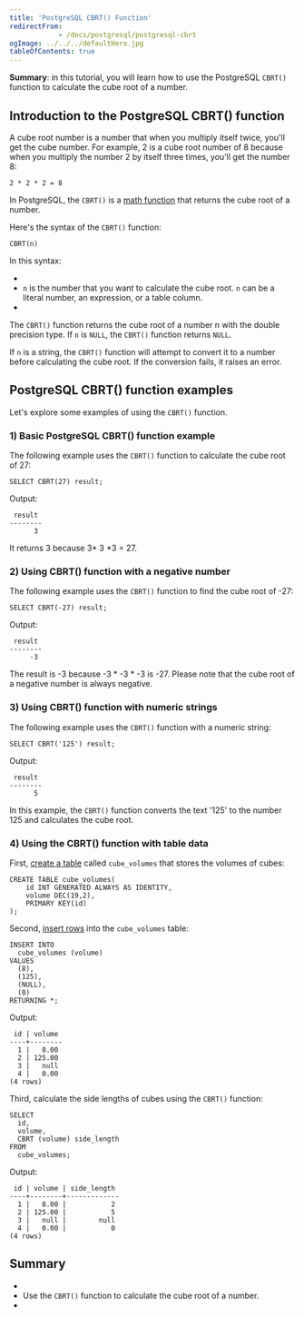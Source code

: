 ```yaml
---
title: 'PostgreSQL CBRT() Function'
redirectFrom: 
            - /docs/postgresql/postgresql-cbrt
ogImage: ../../../defaultHero.jpg
tableOfContents: true
---
```



**Summary**: in this tutorial, you will learn how to use the PostgreSQL `CBRT()` function to calculate the cube root of a number.





## Introduction to the PostgreSQL CBRT() function





A cube root number is a number that when you multiply itself twice, you'll get the cube number. For example, 2 is a cube root number of 8 because when you multiply the number 2 by itself three times, you'll get the number 8:





```
2 * 2 * 2 = 8
```





In PostgreSQL, the `CBRT()` is a [math function](/docs/postgresql/postgresql-math-functions) that returns the cube root of a number.





Here's the syntax of the `CBRT()` function:





```
CBRT(n)
```





In this syntax:





- 
- `n` is the number that you want to calculate the cube root. `n` can be a literal number, an expression, or a table column.
- 





The `CBRT()` function returns the cube root of a number n with the double precision type. If `n` is `NULL`, the `CBRT()` function returns `NULL`.





If `n` is a string, the `CBRT()` function will attempt to convert it to a number before calculating the cube root. If the conversion fails, it raises an error.





## PostgreSQL CBRT() function examples





Let's explore some examples of using the `CBRT()` function.





### 1) Basic PostgreSQL CBRT() function example





The following example uses the `CBRT()` function to calculate the cube root of 27:





```
SELECT CBRT(27) result;
```





Output:





```
 result
--------
      3
```





It returns 3 because 3\* 3 \*3 = 27.





### 2) Using CBRT() function with a negative number





The following example uses the `CBRT()` function to find the cube root of -27:





```
SELECT CBRT(-27) result;
```





Output:





```
 result
--------
     -3
```





The result is -3 because -3 \* -3 \* -3 is -27. Please note that the cube root of a negative number is always negative.





### 3) Using CBRT() function with numeric strings





The following example uses the `CBRT()` function with a numeric string:





```
SELECT CBRT('125') result;
```





Output:





```
 result
--------
      5
```





In this example, the `CBRT()` function converts the text '125' to the number 125 and calculates the cube root.





### 4) Using the CBRT() function with table data





First, [create a table](/docs/postgresql/postgresql-create-table) called `cube_volumes` that stores the volumes of cubes:





```
CREATE TABLE cube_volumes(
    id INT GENERATED ALWAYS AS IDENTITY,
    volume DEC(19,2),
    PRIMARY KEY(id)
);
```





Second, [insert rows](/docs/postgresql/postgresql-insert-multiple-rows) into the `cube_volumes` table:





```
INSERT INTO
  cube_volumes (volume)
VALUES
  (8),
  (125),
  (NULL),
  (0)
RETURNING *;
```





Output:





```
 id | volume
----+--------
  1 |   8.00
  2 | 125.00
  3 |   null
  4 |   0.00
(4 rows)
```





Third, calculate the side lengths of cubes using the `CBRT()` function:





```
SELECT
  id,
  volume,
  CBRT (volume) side_length
FROM
  cube_volumes;
```





Output:





```
 id | volume | side_length
----+--------+-------------
  1 |   8.00 |           2
  2 | 125.00 |           5
  3 |   null |        null
  4 |   0.00 |           0
(4 rows)
```





## Summary





- 
- Use the `CBRT()` function to calculate the cube root of a number.
- 


